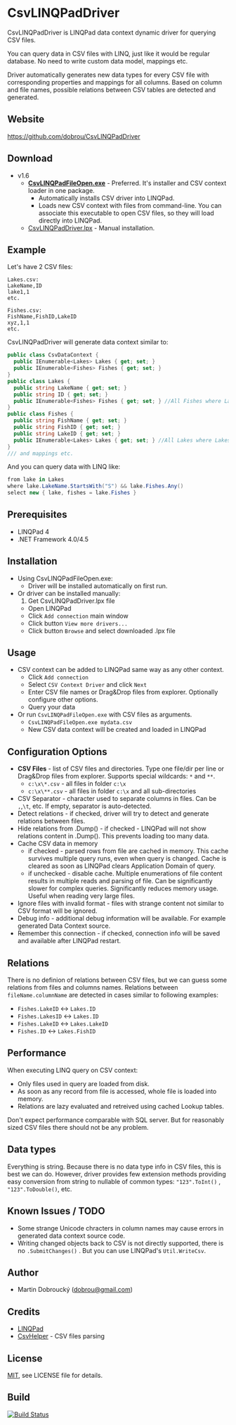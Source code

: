 CsvLINQPadDriver
==

CsvLINQPadDriver is LINQPad data context dynamic driver for querying CSV files.

You can query data in CSV files with LINQ, just like it would be regular database. No need to write custom data model, mappings etc.

Driver automatically generates new data types for every CSV file with corresponding properties and mappings for all columns.
Based on column and file names, possible relations between CSV tables are detected and generated.

Website
--
https://github.com/dobrou/CsvLINQPadDriver

Download
--
- v1.6
  - **[CsvLINQPadFileOpen.exe](http://goo.gl/fWIVKq)** - Preferred. It's installer and CSV context loader in one package.
      - Automatically installs CSV driver into LINQPad. 
      - Loads new CSV context with files from command-line. You can associate this executable to open CSV files, so they will load directly into LINQPad.
  - [CsvLINQPadDriver.lpx](http://goo.gl/3Q2JBV) - Manual installation.

Example
--
Let's have 2 CSV files:
```
Lakes.csv:
LakeName,ID
lake1,1
etc.

Fishes.csv:
FishName,FishID,LakeID
xyz,1,1
etc.
```

CsvLINQPadDriver will generate data context similar to:
```csharp
public class CsvDataContext {
  public IEnumerable<Lakes> Lakes { get; set; }
  public IEnumerable<Fishes> Fishes { get; set; }
}
public class Lakes {
  public string LakeName { get; set; }
  public string ID { get; set; }
  public IEnumerable<Fishes> Fishes { get; set; } //All Fishes where Lakes.ID == Fishes.LakeID
}
public class Fishes {
  public string FishName { get; set; }
  public string FishID { get; set; }
  public string LakeID { get; set; }
  public IEnumerable<Lakes> Lakes { get; set; } //All Lakes where Lakes.ID == Fishes.LakeID
}
/// and mappings etc.
```

And you can query data with LINQ like:
```csharp
from lake in Lakes
where lake.LakeName.StartsWith("S") && lake.Fishes.Any()
select new { lake, fishes = lake.Fishes }
```

Prerequisites
--
- LINQPad 4 
- .NET Framework 4.0/4.5

Installation
--
- Using CsvLINQPadFileOpen.exe:
  - Driver will be installed automatically on first run.
- Or driver can be installed manually:
  1. Get CsvLINQPadDriver.lpx file
  - Open LINQPad
  - Click `Add connection` main window
  - Click button `View more drivers...`
  - Click button `Browse` and select downloaded .lpx file

Usage
--
- CSV context can be added to LINQPad same way as any other context.
  - Click `Add connection`
  - Select `CSV Context Driver` and click `Next`
  - Enter CSV file names or Drag&Drop files from explorer. 
    Optionally configure other options. 
  - Query your data
- Or run `CsvLINQPadFileOpen.exe` with CSV files as arguments. 
  - `CsvLINQPadFileOpen.exe mydata.csv`
  - New CSV data context will be created and loaded in LINQPad

Configuration Options
--
- **CSV Files** - list of CSV files and directories. Type one file/dir per line or Drag&Drop files from explorer. Supports special wildcards: `*` and `**`. 
  - `c:\x\*.csv` - all files in folder `c:\x`
  - `c:\x\**.csv` - all files in folder `c:\x` and all sub-directories
- CSV Separator - character used to separate columns in files. Can be `,`,`\t`, etc. If empty, separator is auto-detected.
- Detect relations - if checked, driver will try to detect and generate relations between files.
- Hide relations from .Dump() - if checked - LINQPad will not show relations content in .Dump(). This prevents loading too many data.
- Cache CSV data in memory 
  - if checked - parsed rows from file are cached in memory. This cache survives multiple query runs, even when query is changed. Cache is cleared as soon as LINQPad clears Application Domain of query.
  - if unchecked - disable cache. Multiple enumerations of file content results in multiple reads and parsing of file. Can be significantly slower for complex queries. Significantly reduces memory usage. Useful when reading very large files.
- Ignore files with invalid format - files with strange content not similar to CSV format will be ignored.
- Debug info - additional debug information will be available. For example generated Data Context source.
- Remember this connection - if checked, connection info will be saved and available after LINQPad restart.

Relations
--
There is no definion of relations between CSV files, but we can guess some relations from files and columns names.
Relations between `fileName.columnName` are detected in cases similar to following examples:
- `Fishes.LakeID` <-> `Lakes.ID`
- `Fishes.LakesID` <-> `Lakes.ID`
- `Fishes.LakeID` <-> `Lakes.LakeID`
- `Fishes.ID` <-> `Lakes.FishID`

Performance
--
When executing LINQ query on CSV context:
- Only files used in query are loaded from disk.
- As soon as any record from file is accessed, whole file is loaded into memory.
- Relations are lazy evaluated and retreived using cached Lookup tables.

Don't expect performance comparable with SQL server. But for reasonably sized CSV files there should not be any problem. 

Data types
--
Everything is string. Because there is no data type info in CSV files, this is best we can do.
However, driver provides few extension methods providing easy conversion from string to nullable of common types:
`"123".ToInt()` , `"123".ToDouble()`, etc.

Known Issues / TODO
--
- Some strange Unicode chracters in column names may cause errors in generated data context source code.
- Writing changed objects back to CSV is not directly supported, there is no `.SubmitChanges()` . But you can use LINQPad's `Util.WriteCsv`.

Author
--
- Martin Dobroucký (dobrou@gmail.com)

Credits
--
- [LINQPad](http://www.linqpad.net/)
- [CsvHelper](https://github.com/JoshClose/CsvHelper) - CSV files parsing

License
--
[MIT](http://opensource.org/licenses/MIT), see LICENSE file for details.

Build
--
[![Build Status](https://travis-ci.org/dobrou/CsvLINQPadDriver.svg?branch=master)](https://travis-ci.org/dobrou/CsvLINQPadDriver)
 